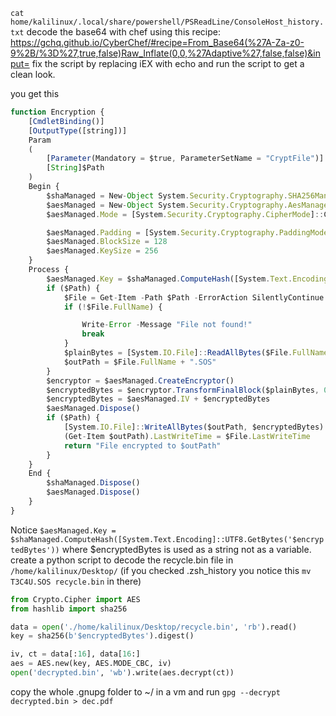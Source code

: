 `cat home/kalilinux/.local/share/powershell/PSReadLine/ConsoleHost_history.txt`
decode the base64 with chef using this recipe: https://gchq.github.io/CyberChef/#recipe=From_Base64(%27A-Za-z0-9%2B/%3D%27,true,false)Raw_Inflate(0,0,%27Adaptive%27,false,false)&input=
fix the script by replacing iEX with echo and run the script to get a clean look.

you get this
```js
function Encryption {
    [CmdletBinding()]
    [OutputType([string])]
    Param
    (
        [Parameter(Mandatory = $true, ParameterSetName = "CryptFile")]
        [String]$Path
    )
    Begin {
        $shaManaged = New-Object System.Security.Cryptography.SHA256Managed
        $aesManaged = New-Object System.Security.Cryptography.AesManaged
        $aesManaged.Mode = [System.Security.Cryptography.CipherMode]::CBC

        $aesManaged.Padding = [System.Security.Cryptography.PaddingMode]::Zeros
        $aesManaged.BlockSize = 128
        $aesManaged.KeySize = 256
    }
    Process {
        $aesManaged.Key = $shaManaged.ComputeHash([System.Text.Encoding]::UTF8.GetBytes('$encryptedBytes'))
        if ($Path) {
            $File = Get-Item -Path $Path -ErrorAction SilentlyContinue
            if (!$File.FullName) {

                Write-Error -Message "File not found!"
                break
            }
            $plainBytes = [System.IO.File]::ReadAllBytes($File.FullName)
            $outPath = $File.FullName + ".SOS"
        }
        $encryptor = $aesManaged.CreateEncryptor()
        $encryptedBytes = $encryptor.TransformFinalBlock($plainBytes, 0, $plainBytes.Length)
        $encryptedBytes = $aesManaged.IV + $encryptedBytes
        $aesManaged.Dispose()
        if ($Path) {
            [System.IO.File]::WriteAllBytes($outPath, $encryptedBytes)
            (Get-Item $outPath).LastWriteTime = $File.LastWriteTime
            return "File encrypted to $outPath"
        }
    }
    End {
        $shaManaged.Dispose()
        $aesManaged.Dispose()
    }
}
```
Notice `$aesManaged.Key = $shaManaged.ComputeHash([System.Text.Encoding]::UTF8.GetBytes('$encryptedBytes'))` where $encryptedBytes is used as a string not as a variable.
create a python script to decode the recycle.bin file in `/home/kalilinux/Desktop/` (if you checked .zsh_history you notice this `mv T3C4U.SOS recycle.bin` in there) 
```py
from Crypto.Cipher import AES
from hashlib import sha256

data = open('./home/kalilinux/Desktop/recycle.bin', 'rb').read()
key = sha256(b'$encryptedBytes').digest()

iv, ct = data[:16], data[16:]
aes = AES.new(key, AES.MODE_CBC, iv)
open('decrypted.bin', 'wb').write(aes.decrypt(ct))
```
copy the whole .gnupg  folder to ~/ in a vm and run `gpg --decrypt decrypted.bin > dec.pdf`